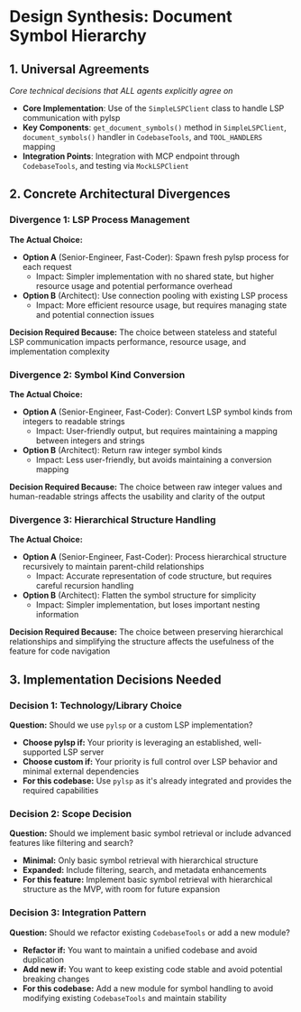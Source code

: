 <think>
</think>

# Design Synthesis: Document Symbol Hierarchy

## 1. Universal Agreements
*Core technical decisions that ALL agents explicitly agree on*

- **Core Implementation**: Use of the `SimpleLSPClient` class to handle LSP communication with pylsp
- **Key Components**: `get_document_symbols()` method in `SimpleLSPClient`, `document_symbols()` handler in `CodebaseTools`, and `TOOL_HANDLERS` mapping
- **Integration Points**: Integration with MCP endpoint through `CodebaseTools`, and testing via `MockLSPClient`

## 2. Concrete Architectural Divergences

### Divergence 1: LSP Process Management
**The Actual Choice:**
- **Option A** (Senior-Engineer, Fast-Coder): Spawn fresh pylsp process for each request
  - Impact: Simpler implementation with no shared state, but higher resource usage and potential performance overhead
- **Option B** (Architect): Use connection pooling with existing LSP process
  - Impact: More efficient resource usage, but requires managing state and potential connection issues

**Decision Required Because:** The choice between stateless and stateful LSP communication impacts performance, resource usage, and implementation complexity

### Divergence 2: Symbol Kind Conversion
**The Actual Choice:**
- **Option A** (Senior-Engineer, Fast-Coder): Convert LSP symbol kinds from integers to readable strings
  - Impact: User-friendly output, but requires maintaining a mapping between integers and strings
- **Option B** (Architect): Return raw integer symbol kinds
  - Impact: Less user-friendly, but avoids maintaining a conversion mapping

**Decision Required Because:** The choice between raw integer values and human-readable strings affects the usability and clarity of the output

### Divergence 3: Hierarchical Structure Handling
**The Actual Choice:**
- **Option A** (Senior-Engineer, Fast-Coder): Process hierarchical structure recursively to maintain parent-child relationships
  - Impact: Accurate representation of code structure, but requires careful recursion handling
- **Option B** (Architect): Flatten the symbol structure for simplicity
  - Impact: Simpler implementation, but loses important nesting information

**Decision Required Because:** The choice between preserving hierarchical relationships and simplifying the structure affects the usefulness of the feature for code navigation

## 3. Implementation Decisions Needed

### Decision 1: Technology/Library Choice
**Question:** Should we use `pylsp` or a custom LSP implementation?
- **Choose pylsp if:** Your priority is leveraging an established, well-supported LSP server
- **Choose custom if:** Your priority is full control over LSP behavior and minimal external dependencies
- **For this codebase:** Use `pylsp` as it's already integrated and provides the required capabilities

### Decision 2: Scope Decision
**Question:** Should we implement basic symbol retrieval or include advanced features like filtering and search?
- **Minimal:** Only basic symbol retrieval with hierarchical structure
- **Expanded:** Include filtering, search, and metadata enhancements
- **For this feature:** Implement basic symbol retrieval with hierarchical structure as the MVP, with room for future expansion

### Decision 3: Integration Pattern
**Question:** Should we refactor existing `CodebaseTools` or add a new module?
- **Refactor if:** You want to maintain a unified codebase and avoid duplication
- **Add new if:** You want to keep existing code stable and avoid potential breaking changes
- **For this codebase:** Add a new module for symbol handling to avoid modifying existing `CodebaseTools` and maintain stability